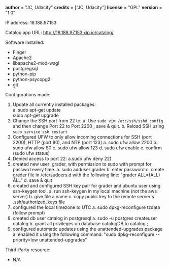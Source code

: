 
__author__ = "JC, Udacity" 
__credits__ = ["JC, Udacity"] 
__license__ = "GPL" 
__version__ = "1.0" 

IP address: 18.188.97.153 

Catalog app URL: http://18.188.97.153.xip.io/catalog/ 

Software installed: 
- Finger 
- Apache2 
- libapache2-mod-wsgi 
- postgregsql 
- python-pip 
- python-psycopg2 
- git 

Configurations made: 

1. Update all currently installed packages: 
	<br/>a. sudo apt-get update 
	<br/> sudo apt-get upgrade 
2. Change the SSH port from 22 to: 
	a. Use `sudo vim /etc/ssh/sshd_config` and then change Port 22 to Port 2200 , save & quit. 
	b. Reload SSH using `sudo service ssh restart` 
3. Configured UFW to only allow incoming connections for SSH (port 2200), HTTP (port 80), and NTP (port 123) 
	a. sudo ufw allow 2200 
	b. sudo ufw allow 80 
	c. sudo ufw allow 123 
	d. sudo ufw enable 
	e. confirm (sudo ufw status) 
4. Denied access to port 22: 
	a.sudo ufw deny 22) 
5. created new user: grader, with permission to sudo with prompt for passwrd every time. 
	a. sudo adduser grader 
	b. enter password 
	c. create grader file in /etc/sudoers.d with the following line: "grader ALL=(ALL) ALL" 
	d. save & quit 
6. created and configured SSH key pair for grader and ubuntu user using ssh-keygen tool. 
	a. run ssh-keygen in my local machine (not the aws server) 
	b. give file a name 
	c. copy public key to the remote server's .ssh/authorized_keys file 
7. configured the local timezone to UTC 
	a. sudo dpkg-reconfigure tzdata (follow prompt) 
8. created db user catalog in postgresql 
	a. sudo -u postgres createuser catalog 
	b. grant all privileges on database catalogDB to catalog ; 
9. configured automatic updates using the unattended-upgrades package
	a. enabled it using the following command: "sudo dpkg-reconfigure --priority=low unattended-upgrades" 

Third-Party resource: 

- N/A
